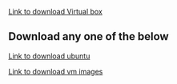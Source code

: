 
[Link to download Virtual box](https://www.virtualbox.org/wiki/Downloads)

## Download any one of the below

[Link to download ubuntu](https://ubuntu.com/download/desktop)

[Link to download vm images](https://www.linuxvmimages.com/images/ubuntu-2004/)
